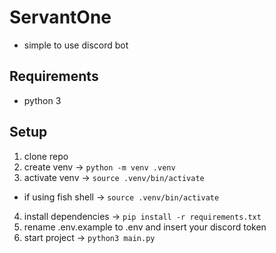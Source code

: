 # ServantOne

- simple to use discord bot

## Requirements

- python 3

## Setup

1. clone repo
2. create venv          -> `python -m venv .venv`
3. activate venv        -> `source .venv/bin/activate`
  - if using fish shell -> `source .venv/bin/activate`
4. install dependencies -> `pip install -r requirements.txt`
5. rename .env.example to .env and insert your discord token 
6. start project        -> `python3 main.py`
